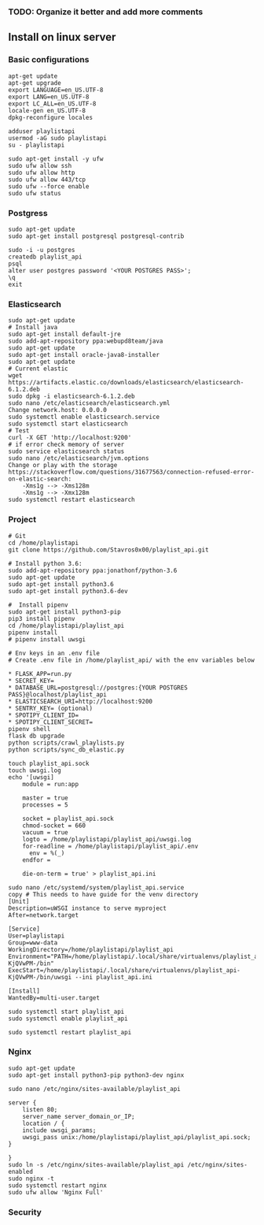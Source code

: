 ### TODO: Organize it better and add more comments

## Install on linux server

### Basic configurations
    apt-get update
    apt-get upgrade
    export LANGUAGE=en_US.UTF-8
    export LANG=en_US.UTF-8
    export LC_ALL=en_US.UTF-8
    locale-gen en_US.UTF-8
    dpkg-reconfigure locales

    adduser playlistapi
    usermod -aG sudo playlistapi
    su - playlistapi

    sudo apt-get install -y ufw
    sudo ufw allow ssh
    sudo ufw allow http
    sudo ufw allow 443/tcp
    sudo ufw --force enable
    sudo ufw status



### Postgress

    sudo apt-get update
    sudo apt-get install postgresql postgresql-contrib

    sudo -i -u postgres
    createdb playlist_api
    psql
    alter user postgres password '<YOUR POSTGRES PASS>';
    \q
    exit

### Elasticsearch

    sudo apt-get update
    # Install java
    sudo apt-get install default-jre
    sudo add-apt-repository ppa:webupd8team/java
    sudo apt-get update
    sudo apt-get install oracle-java8-installer
    sudo apt-get update
    # Current elastic
    wget https://artifacts.elastic.co/downloads/elasticsearch/elasticsearch-6.1.2.deb
    sudo dpkg -i elasticsearch-6.1.2.deb
    sudo nano /etc/elasticsearch/elasticsearch.yml
    Change network.host: 0.0.0.0
    sudo systemctl enable elasticsearch.service
    sudo systemctl start elasticsearch
    # Test
    curl -X GET 'http://localhost:9200'
    # if error check memory of server
    sudo service elasticsearch status
    sudo nano /etc/elasticsearch/jvm.options
    Change or play with the storage https://stackoverflow.com/questions/31677563/connection-refused-error-on-elastic-search:
        -Xms1g --> -Xms128m
        -Xms1g --> -Xmx128m
    sudo systemctl restart elasticsearch



### Project
    # Git
    cd /home/playlistapi
    git clone https://github.com/Stavros0x00/playlist_api.git

    # Install python 3.6:
    sudo add-apt-repository ppa:jonathonf/python-3.6
    sudo apt-get update
    sudo apt-get install python3.6
    sudo apt-get install python3.6-dev

    #  Install pipenv
    sudo apt-get install python3-pip
    pip3 install pipenv
    cd /home/playlistapi/playlist_api
    pipenv install
    # pipenv install uwsgi

    # Env keys in an .env file
    # Create .env file in /home/playlist_api/ with the env variables below

    * FLASK_APP=run.py
    * SECRET_KEY=
    * DATABASE_URL=postgresql://postgres:{YOUR POSTGRES PASS}@localhost/playlist_api
    * ELASTICSEARCH_URI=http://localhost:9200
    * SENTRY_KEY= (optional)
    * SPOTIPY_CLIENT_ID=
    * SPOTIPY_CLIENT_SECRET=
    pipenv shell
    flask db upgrade
    python scripts/crawl_playlists.py
    python scripts/sync_db_elastic.py

    touch playlist_api.sock
    touch uwsgi.log
    echo '[uwsgi]
        module = run:app

        master = true
        processes = 5

        socket = playlist_api.sock
        chmod-socket = 660
        vacuum = true
        logto = /home/playlistapi/playlist_api/uwsgi.log
        for-readline = /home/playlistapi/playlist_api/.env
          env = %(_)
        endfor =

        die-on-term = true' > playlist_api.ini

    sudo nano /etc/systemd/system/playlist_api.service
    copy # This needs to have guide for the venv directory
    [Unit]
    Description=uWSGI instance to serve myproject
    After=network.target

    [Service]
    User=playlistapi
    Group=www-data
    WorkingDirectory=/home/playlistapi/playlist_api
    Environment="PATH=/home/playlistapi/.local/share/virtualenvs/playlist_api-KjQVwPM-/bin"
    ExecStart=/home/playlistapi/.local/share/virtualenvs/playlist_api-KjQVwPM-/bin/uwsgi --ini playlist_api.ini

    [Install]
    WantedBy=multi-user.target

    sudo systemctl start playlist_api
    sudo systemctl enable playlist_api

    sudo systemctl restart playlist_api

### Nginx
    sudo apt-get update
    sudo apt-get install python3-pip python3-dev nginx

    sudo nano /etc/nginx/sites-available/playlist_api

    server {
        listen 80;
        server_name server_domain_or_IP;
        location / {
        include uwsgi_params;
        uwsgi_pass unix:/home/playlistapi/playlist_api/playlist_api.sock;
    }

    }
    sudo ln -s /etc/nginx/sites-available/playlist_api /etc/nginx/sites-enabled
    sudo nginx -t
    sudo systemctl restart nginx
    sudo ufw allow 'Nginx Full'



### Security



